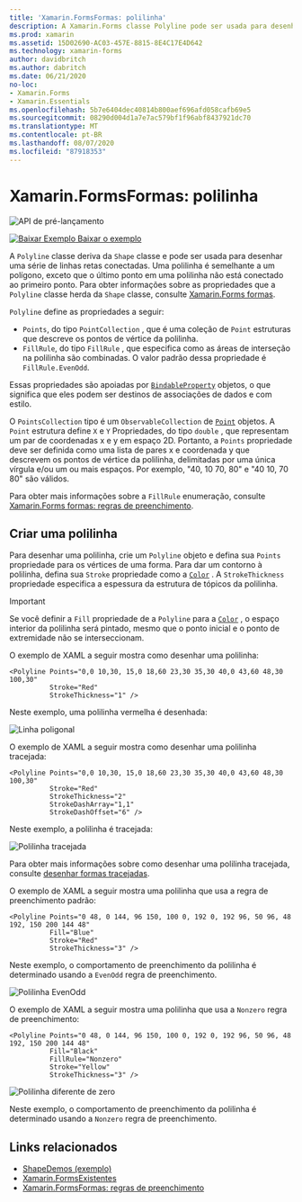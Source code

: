 ```yaml
---
title: 'Xamarin.FormsFormas: polilinha'
description: A Xamarin.Forms classe Polyline pode ser usada para desenhar uma série de linhas retas conectadas.
ms.prod: xamarin
ms.assetid: 15D02690-AC03-457E-8815-8E4C17E4D642
ms.technology: xamarin-forms
author: davidbritch
ms.author: dabritch
ms.date: 06/21/2020
no-loc:
- Xamarin.Forms
- Xamarin.Essentials
ms.openlocfilehash: 5b7e6404dec40814b800aef696afd058cafb69e5
ms.sourcegitcommit: 08290d004d1a7e7ac579bf1f96abf8437921dc70
ms.translationtype: MT
ms.contentlocale: pt-BR
ms.lasthandoff: 08/07/2020
ms.locfileid: "87918353"
---
```

# <a name="no-locxamarinforms-shapes-polyline"></a>Xamarin.FormsFormas: polilinha

![API de pré-lançamento](~/media/shared/preview.png)

[![Baixar Exemplo](~/media/shared/download.png) Baixar o exemplo](https://docs.microsoft.com/samples/xamarin/xamarin-forms-samples/userinterface-shapesdemos/)

A `Polyline` classe deriva da `Shape` classe e pode ser usada para desenhar uma série de linhas retas conectadas. Uma polilinha é semelhante a um polígono, exceto que o último ponto em uma polilinha não está conectado ao primeiro ponto. Para obter informações sobre as propriedades que a `Polyline` classe herda da `Shape` classe, consulte [ Xamarin.Forms formas](index.md).

`Polyline` define as propriedades a seguir:

- `Points`, do tipo `PointCollection` , que é uma coleção de `Point` estruturas que descreve os pontos de vértice da polilinha.
- `FillRule`, do tipo `FillRule` , que especifica como as áreas de interseção na polilinha são combinadas. O valor padrão dessa propriedade é `FillRule.EvenOdd`.

Essas propriedades são apoiadas por [`BindableProperty`](xref:Xamarin.Forms.BindableProperty) objetos, o que significa que eles podem ser destinos de associações de dados e com estilo.

O `PointsCollection` tipo é um `ObservableCollection` de [`Point`](xref:Xamarin.Forms.Point) objetos. A `Point` estrutura define `X` e `Y` Propriedades, do tipo `double` , que representam um par de coordenadas x e y em espaço 2D. Portanto, a `Points` propriedade deve ser definida como uma lista de pares x e coordenada y que descrevem os pontos de vértice da polilinha, delimitadas por uma única vírgula e/ou um ou mais espaços. Por exemplo, "40, 10 70, 80" e "40 10, 70 80" são válidos.

Para obter mais informações sobre a `FillRule` enumeração, consulte [ Xamarin.Forms formas: regras de preenchimento](fillrules.md).

## <a name="create-a-polyline"></a>Criar uma polilinha

Para desenhar uma polilinha, crie um `Polyline` objeto e defina sua `Points` propriedade para os vértices de uma forma. Para dar um contorno à polilinha, defina sua `Stroke` propriedade como a [`Color`](xref:Xamarin.Forms.Color) . A `StrokeThickness` propriedade especifica a espessura da estrutura de tópicos da polilinha.

> [!IMPORTANT]
> Se você definir a `Fill` propriedade de a `Polyline` para a [`Color`](xref:Xamarin.Forms.Color) , o espaço interior da polilinha será pintado, mesmo que o ponto inicial e o ponto de extremidade não se interseccionam.

O exemplo de XAML a seguir mostra como desenhar uma polilinha:

```xaml
<Polyline Points="0,0 10,30, 15,0 18,60 23,30 35,30 40,0 43,60 48,30 100,30"
          Stroke="Red"
          StrokeThickness="1" />
```

Neste exemplo, uma polilinha vermelha é desenhada:

![Linha poligonal](polyline-images/stroke.png "Linha poligonal")

O exemplo de XAML a seguir mostra como desenhar uma polilinha tracejada:

```xaml
<Polyline Points="0,0 10,30, 15,0 18,60 23,30 35,30 40,0 43,60 48,30 100,30"
          Stroke="Red"
          StrokeThickness="2"
          StrokeDashArray="1,1"
          StrokeDashOffset="6" />
```

Neste exemplo, a polilinha é tracejada:

![Polilinha tracejada](polyline-images/dashed.png "Polilinha tracejada")

Para obter mais informações sobre como desenhar uma polilinha tracejada, consulte [desenhar formas tracejadas](index.md#draw-dashed-shapes).

O exemplo de XAML a seguir mostra uma polilinha que usa a regra de preenchimento padrão:

```xaml
<Polyline Points="0 48, 0 144, 96 150, 100 0, 192 0, 192 96, 50 96, 48 192, 150 200 144 48"
          Fill="Blue"
          Stroke="Red"
          StrokeThickness="3" />
```

Neste exemplo, o comportamento de preenchimento da polilinha é determinado usando a `EvenOdd` regra de preenchimento.

![Polilinha EvenOdd](polyline-images/evenodd.png "EvenOdd polyine")

O exemplo de XAML a seguir mostra uma polilinha que usa a `Nonzero` regra de preenchimento:

```xaml
<Polyline Points="0 48, 0 144, 96 150, 100 0, 192 0, 192 96, 50 96, 48 192, 150 200 144 48"
          Fill="Black"
          FillRule="Nonzero"
          Stroke="Yellow"
          StrokeThickness="3" />
```

![Polilinha diferente de zero](polyline-images/nonzero.png "Polilinha diferente de zero")

Neste exemplo, o comportamento de preenchimento da polilinha é determinado usando a `Nonzero` regra de preenchimento.

## <a name="related-links"></a>Links relacionados

- [ShapeDemos (exemplo)](https://docs.microsoft.com/samples/xamarin/xamarin-forms-samples/userinterface-shapesdemos/)
- [Xamarin.FormsExistentes](index.md)
- [Xamarin.FormsFormas: regras de preenchimento](fillrules.md)

